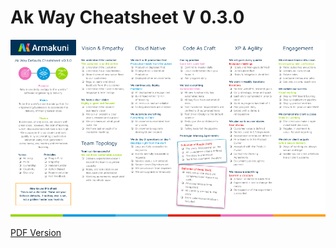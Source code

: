 # Ak Way Cheatsheet V 0.3.0

![Ak Way Cheatsheet](ak-way-defaults-cheatsheet.png)


[PDF Version](ak-way-defaults-cheatsheet.pdf)
